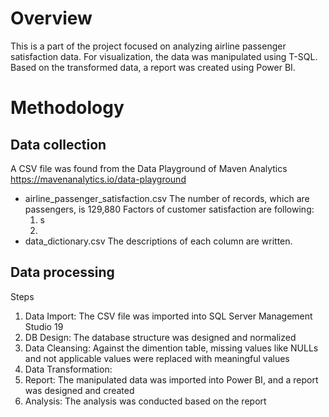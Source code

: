 # Overview

This is a part of the project focused on analyzing airline passenger satisfaction data. For visualization, the data was manipulated using T-SQL.
Based on the transformed data, a report was created using Power BI.

# Methodology
## Data collection
A CSV file was found from the Data Playground of Maven Analytics
https://mavenanalytics.io/data-playground
- airline_passenger_satisfaction.csv
  The number of records, which are passengers, is 129,880
  Factors of customer satisfaction are following:
  1. s
  2. 
- data_dictionary.csv
  The descriptions of each column are written.
  
## Data processing
Steps
1. Data Import: The CSV file was imported into SQL Server Management Studio 19
2. DB Design: The database structure was designed and normalized
3. Data Cleansing: Against the dimention table, missing values like NULLs and not applicable values were replaced with meaningful values
4. Data Transformation: 
5. Report: The manipulated data was imported into Power BI, and a report was designed and created
6. Analysis: The analysis was conducted based on the report
